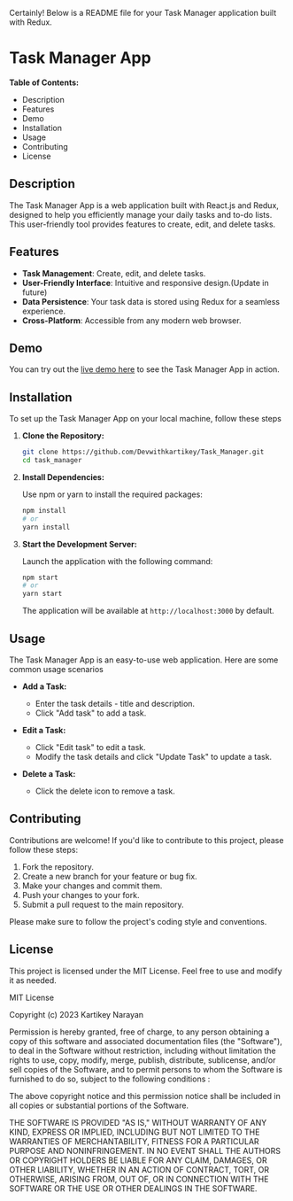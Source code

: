 Certainly! Below is a README file for your Task Manager application built with Redux.

# Task Manager App

**Table of Contents:**
- Description
- Features
- Demo
- Installation
- Usage
- Contributing
- License

## Description

The Task Manager App is a web application built with React.js and Redux, designed to help you efficiently manage your daily tasks and to-do lists. This user-friendly tool provides features to create, edit, and delete tasks.

## Features

- **Task Management**: Create, edit, and delete tasks.
- **User-Friendly Interface**: Intuitive and responsive design.(Update in future)
- **Data Persistence**: Your task data is stored using Redux for a seamless experience.
- **Cross-Platform**: Accessible from any modern web browser.

## Demo

You can try out the [live demo here](https://task-manager-eta-sooty.vercel.app/) to see the Task Manager App in action.

## Installation

To set up the Task Manager App on your local machine, follow these steps

1. **Clone the Repository:**

   ```bash
   git clone https://github.com/Devwithkartikey/Task_Manager.git
   cd task_manager
   ```

2. **Install Dependencies:**

   Use npm or yarn to install the required packages:

   ```bash
   npm install
   # or
   yarn install
   ```

3. **Start the Development Server:**

   Launch the application with the following command:

   ```bash
   npm start
   # or
   yarn start
   ```

   The application will be available at `http://localhost:3000` by default.

## Usage

The Task Manager App is an easy-to-use web application. Here are some common usage scenarios

- **Add a Task:**

  - Enter the task details - title and description.
  - Click "Add task" to add a task.

- **Edit a Task:**

  - Click "Edit task" to edit a task.
  - Modify the task details and click "Update Task" to update a task.

- **Delete a Task:**

  - Click the delete icon to remove a task.

## Contributing

Contributions are welcome! If you'd like to contribute to this project, please follow these steps:

1. Fork the repository.
2. Create a new branch for your feature or bug fix.
3. Make your changes and commit them.
4. Push your changes to your fork.
5. Submit a pull request to the main repository.

Please make sure to follow the project's coding style and conventions.

## License

This project is licensed under the MIT License. Feel free to use and modify it as needed.

MIT License

Copyright (c) 2023 Kartikey Narayan

Permission is hereby granted, free of charge, to any person obtaining a copy of this software and associated documentation files (the "Software"), to deal in the Software without restriction, including without limitation the rights to use, copy, modify, merge, publish, distribute, sublicense, and/or sell copies of the Software, and to permit persons to whom the Software is furnished to do so, subject to the following conditions :

The above copyright notice and this permission notice shall be included in all copies or substantial portions of the Software.

THE SOFTWARE IS PROVIDED "AS IS," WITHOUT WARRANTY OF ANY KIND, EXPRESS OR IMPLIED, INCLUDING BUT NOT LIMITED TO THE WARRANTIES OF MERCHANTABILITY, FITNESS FOR A PARTICULAR PURPOSE AND NONINFRINGEMENT. IN NO EVENT SHALL THE AUTHORS OR COPYRIGHT HOLDERS BE LIABLE FOR ANY CLAIM, DAMAGES, OR OTHER LIABILITY, WHETHER IN AN ACTION OF CONTRACT, TORT, OR OTHERWISE, ARISING FROM, OUT OF, OR IN CONNECTION WITH THE SOFTWARE OR THE USE OR OTHER DEALINGS IN THE SOFTWARE.